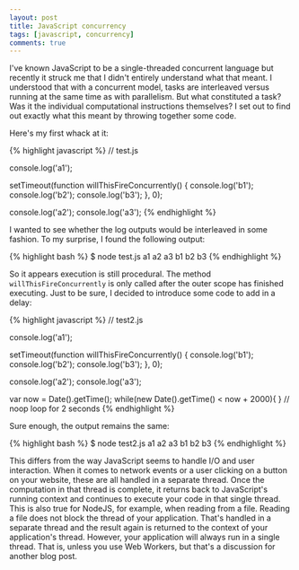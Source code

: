 ```yaml
---
layout: post
title: JavaScript concurrency
tags: [javascript, concurrency]
comments: true
---
```


I've known JavaScript to be a single-threaded concurrent language but recently it struck me that I didn't entirely
understand what that meant. I understood that with a concurrent model, tasks are interleaved versus running at the same
time as with parallelism. But what constituted a task? Was it the individual computational instructions themselves? I
set out to find out exactly what this meant by throwing together some code.

Here's my first whack at it:

{% highlight javascript %}
// test.js

console.log('a1');

setTimeout(function willThisFireConcurrently() {
	console.log('b1');
	console.log('b2');
	console.log('b3');
}, 0);

console.log('a2');
console.log('a3');
{% endhighlight %}

I wanted to see whether the log outputs would be interleaved in some fashion. To my surprise, I found the
following output:

{% highlight bash %}
$ node test.js 
a1
a2
a3
b1
b2
b3
{% endhighlight %}

So it appears execution is still procedural. The method `willThisFireConcurrently` is only called after the outer scope
has finished executing. Just to be sure, I decided to introduce some code to add in a delay:

{% highlight javascript %}
// test2.js

console.log('a1');

setTimeout(function willThisFireConcurrently() {
	console.log('b1');
	console.log('b2');
	console.log('b3');
}, 0);

console.log('a2');
console.log('a3');

var now = Date().getTime();
while(new Date().getTime() < now + 2000){ } // noop loop for 2 seconds
{% endhighlight %}

Sure enough, the output remains the same:

{% highlight bash %}
$ node test2.js 
a1
a2
a3
b1
b2
b3
{% endhighlight %}


This differs from the way JavaScript seems to handle I/O and user interaction. When it comes to network events or a user
clicking on a button on your website, these are all handled in a separate thread. Once the computation in that thread
is complete, it returns back to JavaScript's running context and continues to execute your code in that single thread.
This is also true for NodeJS, for example, when reading from a file. Reading a file does not block the thread of your
application. That's handled in a separate thread and the result again is returned to the context of your application's
thread. However, your application will always run in a single thread. That is, unless you use Web Workers, but that's
a discussion for another blog post.
